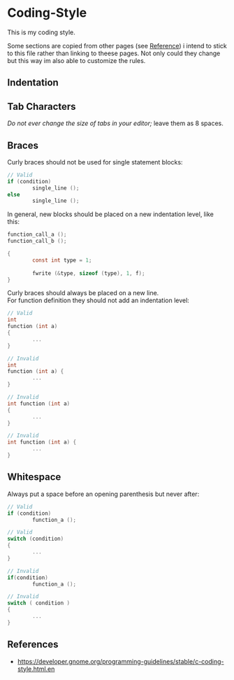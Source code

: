 # Coding-Style
This is my coding style.

Some sections are copied from other pages (see [Reference](#references)) i intend to stick to this file rather than linking to theese pages. Not only could they change but this way im also able to customize the rules.

## Indentation

## Tab Characters
*Do not ever change the size of tabs in your editor;* leave them as 8 spaces.

## Braces
Curly braces should not be used for single statement blocks: 

```C
// Valid
if (condition)
        single_line ();
else
        single_line ();
```

In general, new blocks should be placed on a new indentation level, like this: 

```C
function_call_a ();
function_call_b ();

{
        const int type = 1;
        
        fwrite (&type, sizeof (type), 1, f); 
}
```

Curly braces should always be placed on a new line.   
For function definition they should not add an indentation level:

```C
// Valid
int
function (int a)
{
        ...
}
```

```C
// Invalid
int
function (int a) {
        ...
}

// Invalid
int function (int a)
{
        ...
}

// Invalid
int function (int a) {
        ...
}
```

## Whitespace
Always put a space before an opening parenthesis but never after:

```C
// Valid
if (condition)
        function_a ();

// Valid
switch (condition)
{
        ...
}
```

```C
// Invalid
if(condition)
        function_a ();

// Invalid
switch ( condition )
{
        ...
}
```

## References
* https://developer.gnome.org/programming-guidelines/stable/c-coding-style.html.en
